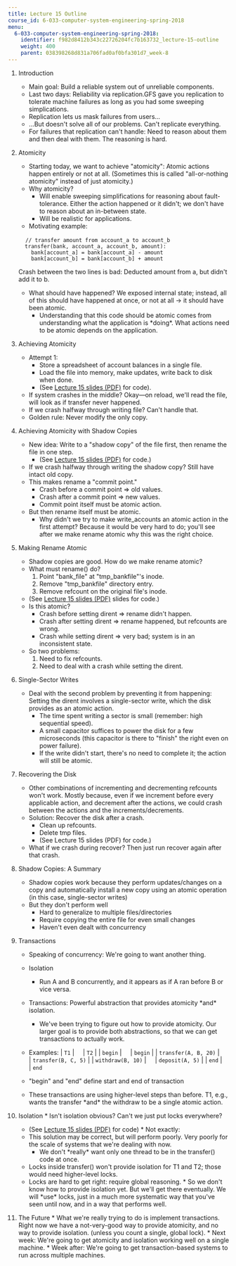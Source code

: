 ```yaml
---
title: Lecture 15 Outline
course_id: 6-033-computer-system-engineering-spring-2018
menu:
  6-033-computer-system-engineering-spring-2018:
    identifier: f982d8412b343c22726204fc7b163732_lecture-15-outline
    weight: 400
    parent: 038398268d831a706fad0af0bfa301d7_week-8
---
```

1.  Introduction
    *   Main goal: Build a reliable system out of unreliable components.
    *   Last two days: Reliability via replication.GFS gave you replication to tolerate machine failures as long as you had some sweeping simplications.
    *   Replication lets us mask failures from users...
    *   ...But doesn't solve all of our problems. Can't replicate everything.
    *   For failures that replication can't handle: Need to reason about them and then deal with them. The reasoning is hard.
2.  Atomicity
    *   Starting today, we want to achieve "atomicity": Atomic actions happen entirely or not at all. (Sometimes this is called "all-or-nothing atomicity" instead of just atomicity.)
    *   Why atomicity?
        *   Will enable sweeping simplifications for reasoning about fault-tolerance. Either the action happened or it didn't; we don't have to reason about an in-between state.
        *   Will be realistic for applications.
    *   Motivating example:
    
        `// transfer amount from account_a to account_b  
      transfer(bank, account_a, account_b, amount):  
        bank[account_a] = bank[account_a] - amount  
        bank[account_b] = bank[account_b] + amount`
    
    Crash between the two lines is bad: Deducted amount from a, but didn't add it to b.
    
    *   What should have happened? We exposed internal state; instead, all of this should have happened at once, or not at all -> it should have been atomic.
        *   Understanding that this code should be atomic comes from understanding what the application is \*doing\*. What actions need to be atomic depends on the application.
3.  Achieving Atomicity
    *   Attempt 1:
        *   Store a spreadsheet of account balances in a single file.
        *   Load the file into memory, make updates, write back to disk when done.
        *   (See [Lecture 15 slides (PDF)](https://open-learning-course-data-ci.s3.amazonaws.com/6-033-computer-system-engineering-spring-2018/df1526408e3ec6f7e43aadfa1ce5f944_MIT6_033S18lec15.pdf) for code).
    *   If system crashes in the middle? Okay—on reload, we'll read the file, will look as if transfer never happened.
    *   If we crash halfway through writing file? Can't handle that.
    *   Golden rule: Never modify the only copy.
4.  Achieving Atomicity with Shadow Copies
    *   New idea: Write to a "shadow copy" of the file first, then rename the file in one step.
        *   (See [Lecture 15 slides (PDF)](https://open-learning-course-data-ci.s3.amazonaws.com/6-033-computer-system-engineering-spring-2018/df1526408e3ec6f7e43aadfa1ce5f944_MIT6_033S18lec15.pdf) for code.)
    *   If we crash halfway through writing the shadow copy? Still have intact old copy.
    *   This makes rename a "commit point."
        *   Crash before a commit point => old values.
        *   Crash after a commit point => new values.
        *   Commit point itself must be atomic action.
    *   But then rename itself must be atomic.
        *   Why didn't we try to make write\_accounts an atomic action in the first attempt? Because it would be very hard to do; you'll see after we make rename atomic why this was the right choice.
5.  Making Rename Atomic
    *   Shadow copies are good. How do we make rename atomic?
    *   What must rename() do?
        1.  Point "bank\_file" at "tmp\_bankfile"'s inode.
        2.  Remove "tmp\_bankfile" directory entry.
        3.  Remove refcount on the original file's inode.
    *   (See [Lecture 15 slides (PDF)](https://open-learning-course-data-ci.s3.amazonaws.com/6-033-computer-system-engineering-spring-2018/df1526408e3ec6f7e43aadfa1ce5f944_MIT6_033S18lec15.pdf) slides for code.)
    *   Is this atomic?
        *   Crash before setting dirent => rename didn't happen.
        *   Crash after setting dirent => rename happened, but refcounts are wrong.
        *   Crash while setting dirent => very bad; system is in an inconsistent state.
    *   So two problems:
        1.  Need to fix refcounts.
        2.  Need to deal with a crash while setting the dirent.
6.  Single-Sector Writes
    *   Deal with the second problem by preventing it from happening: Setting the dirent involves a single-sector write, which the disk provides as an atomic action.
        *   The time spent writing a sector is small (remember: high sequential speed).
        *   A small capacitor suffices to power the disk for a few microseconds (this capacitor is there to "finish" the right even on power failure). 
        *   If the write didn't start, there's no need to complete it; the action will still be atomic.
7.  Recovering the Disk
    *   Other combinations of incrementing and decrementing refcounts won't work. Mostly because, even if we increment before every applicable action, and decrement after the actions, we could crash between the actions and the increments/decrements.
    *   Solution: Recover the disk after a crash.
        *   Clean up refcounts.
        *   Delete tmp files.
        *   (See Lecture 15 slides (PDF) for code.)
    *   What if we crash during recover? Then just run recover again after that crash.
8.  Shadow Copies: A Summary
    *   Shadow copies work because they perform updates/changes on a copy and automatically install a new copy using an atomic operation (in this case, single-sector writes)
    *   But they don't perform well
        *   Hard to generalize to multiple files/directories
        *   Require copying the entire file for even small changes
        *   Haven't even dealt with concurrency
9.  Transactions
    *   Speaking of concurrency: We're going to want another thing.
    *   Isolation
        *   Run A and B concurrently, and it appears as if A ran before B or vice versa.
    *   Transactions: Powerful abstraction that provides atomicity \*and\* isolation.
        *   We've been trying to figure out how to provide atomicity. Our larger goal is to provide both abstractions, so that we can get transactions to actually work.
    *   Examples:
    | `T1` |     | `T2` |
    | `begin` |     | `begin` |
    | `transfer(A, B, 20)` |     | `transfer(B, C, 5)` |
    | `withdraw(B, 10)` |     | `deposit(A, 5)` |
    | `end` |     | `end` 
    
    *   "begin" and "end" define start and end of transaction
    *   These transactions are using higher-level steps than before. T1, e.g., wants the transfer \*and\* the withdraw to be a single atomic action.
    
10.  Isolation
    *   Isn't isolation obvious? Can't we just put locks everywhere?
        *   (See [Lecture 15 slides (PDF)](https://open-learning-course-data-ci.s3.amazonaws.com/6-033-computer-system-engineering-spring-2018/df1526408e3ec6f7e43aadfa1ce5f944_MIT6_033S18lec15.pdf) for code)
    *   Not exactly:
        *   This solution may be correct, but will perform poorly. Very poorly for the scale of systems that we're dealing with now.
            *   We don't \*really\* want only one thread to be in the transfer() code at once.
        *   Locks inside transfer() won't provide isolation for T1 and T2; those would need higher-level locks.
        *   Locks are hard to get right: require global reasoning.
    *   So we don't know how to provide isolation yet. But we'll get there eventually. We will \*use\* locks, just in a much more systematic way that you've seen until now, and in a way that performs well.
11.  The Future
    *   What we're really trying to do is implement transactions. Right now we have a not-very-good way to provide atomicity, and no way to provide isolation. (unless you count a single, global lock).
    *   Next week: We're going to get atomicity and isolation working well on a single machine.
    *   Week after: We're going to get transaction-based systems to run across multiple machines.
